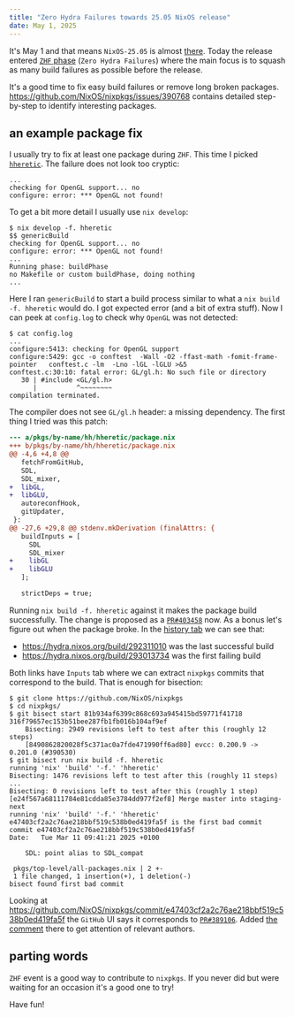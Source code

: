 ```yaml
---
title: "Zero Hydra Failures towards 25.05 NixOS release"
date: May 1, 2025
---
```


It's May 1 and that means `NixOS-25.05` is almost
[there](https://github.com/NixOS/nixpkgs/issues/390768). Today the
release entered [`ZHF` phase](https://github.com/NixOS/nixpkgs/issues/390768)
(`Zero Hydra Failures`) where the main focus
is to squash as many build failures as possible before the release.

It's a good time to fix easy build failures or remove long broken
packages. <https://github.com/NixOS/nixpkgs/issues/390768> contains
detailed step-by-step to identify interesting packages.

## an example package fix

I usually try to fix at least one package during `ZHF`. This time I
picked [`hheretic`](https://hydra.nixos.org/build/294989234). The
failure does not look too cryptic:

```
...
checking for OpenGL support... no
configure: error: *** OpenGL not found!
```

To get a bit more detail I usually use `nix develop`:

```
$ nix develop -f. hheretic
$$ genericBuild
checking for OpenGL support... no
configure: error: *** OpenGL not found!
...
Running phase: buildPhase
no Makefile or custom buildPhase, doing nothing
...
```

Here I ran `genericBuild` to start a build process similar to what a
`nix build -f. hheretic` would do.
I got expected error (and a bit of extra stuff). Now I can peek at
`config.log` to check why `OpenGL` was not detected:

```
$ cat config.log
...
configure:5413: checking for OpenGL support
configure:5429: gcc -o conftest  -Wall -O2 -ffast-math -fomit-frame-pointer   conftest.c -lm  -Lno -lGL -lGLU >&5
conftest.c:30:10: fatal error: GL/gl.h: No such file or directory
   30 | #include <GL/gl.h>
      |          ^~~~~~~~~
compilation terminated.
```

The compiler does not see `GL/gl.h` header: a missing dependency. The
first thing I tried was this patch:

```diff
--- a/pkgs/by-name/hh/hheretic/package.nix
+++ b/pkgs/by-name/hh/hheretic/package.nix
@@ -4,6 +4,8 @@
   fetchFromGitHub,
   SDL,
   SDL_mixer,
+  libGL,
+  libGLU,
   autoreconfHook,
   gitUpdater,
 }:
@@ -27,6 +29,8 @@ stdenv.mkDerivation (finalAttrs: {
   buildInputs = [
     SDL
     SDL_mixer
+    libGL
+    libGLU
   ];

   strictDeps = true;
```

Running `nix build -f. hheretic` against it makes the package build
successfully. The change is proposed as a
[`PR#403458`](https://github.com/NixOS/nixpkgs/pull/403458) now.
As a bonus let's figure out when the package broke. In the
[history tab](https://hydra.nixos.org/job/nixos/trunk-combined/nixpkgs.hheretic.x86_64-linux)
we can see that:

- <https://hydra.nixos.org/build/292311010> was the last successful build
- <https://hydra.nixos.org/build/293013734> was the first failing build

Both links have `Inputs` tab where we can extract `nixpkgs` commits that
correspond to the build. That is enough for bisection:

```
$ git clone https://github.com/NixOS/nixpkgs
$ cd nixpkgs/
$ git bisect start 81b934af6399c868c693a945415bd59771f41718 316f79657ec153b51bee287fb1fb016b104af9ef
    Bisecting: 2949 revisions left to test after this (roughly 12 steps)
    [8490862820028f5c371ac0a7fde471990ff6ad80] evcc: 0.200.9 -> 0.201.0 (#390530)
$ git bisect run nix build -f. hheretic
running 'nix' 'build' '-f.' 'hheretic'
Bisecting: 1476 revisions left to test after this (roughly 11 steps)
...
Bisecting: 0 revisions left to test after this (roughly 1 step)
[e24f567a68111784e81cdda85e3784dd977f2ef8] Merge master into staging-next
running 'nix' 'build' '-f.' 'hheretic'
e47403cf2a2c76ae218bbf519c538b0ed419fa5f is the first bad commit
commit e47403cf2a2c76ae218bbf519c538b0ed419fa5f
Date:   Tue Mar 11 09:41:21 2025 +0100

    SDL: point alias to SDL_compat

 pkgs/top-level/all-packages.nix | 2 +-
 1 file changed, 1 insertion(+), 1 deletion(-)
bisect found first bad commit
```

Looking at <https://github.com/NixOS/nixpkgs/commit/e47403cf2a2c76ae218bbf519c538b0ed419fa5f>
the `GitHub` UI says it corresponds to
[`PR#389106`](https://github.com/NixOS/nixpkgs/pull/389106).
Added
[the comment](https://github.com/NixOS/nixpkgs/pull/389106#issuecomment-2845845704)
there to get attention of relevant authors.

## parting words

`ZHF` event is a good way to contribute to `nixpkgs`. If you never did
but were waiting for an occasion it's a good one to try!

Have fun!
